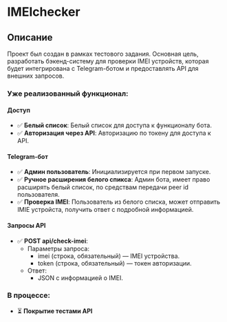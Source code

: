 # IMEIchecker
## Описание
Проект был создан в рамках тестового задания. Основная цель, разработать бэкенд-систему для проверки IMEI устройств, которая будет интегрирована с Telegram-ботом и предоставлять API для внешних запросов.

### Уже реализованный функционал:
#### Доступ
- ✅ **Белый список**: Белый список для доступа к функционалу бота.
- ✅ **Авторизация через API**: Авторизацию по токену для доступа к API.

#### Telegram-бот
- ✅ **Админ пользователь**: Инициализируется при первом запуске.
- ✅ **Ручное расширения белого спикса**: Админ бота, имеет право расширять белый список, по средствам передачи peer id пользователя.
- ✅ **Проверка IMEI**: Пользователь из белого списка, может отправить IMIE устройста, получить ответ с подробной информацией.

#### Запросы API
- ✅ **POST api/check-imei**: 
  - Параметры запроса:
    - imei (строка, обязательный) — IMEI устройства.
    - token (строка, обязательный) — токен авторизации.
  - Ответ:
    - JSON с информацией о IMEI. 


### В процессе:
- ⏳ **Покрытие тестами API**
